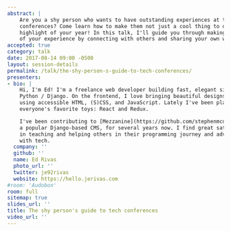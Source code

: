 ```yaml
---
abstract: |
    Are you a shy person who wants to have outstanding experiences at tech
    conferences? Come learn how to make them not just a cool thing to do, but the
    highlight of your year! In this talk, I'll guide you through making the most
    of your experience by connecting with others and sharing your own work.
accepted: true
category: talk
date: 2017-08-14 09:00 -0500
layout: session-details
permalink: /talk/the-shy-person-s-guide-to-tech-conferences/
presenters:
- bio: |
    Hi, I'm Ed! I'm a freelance web developer building fast, elegant sites with
    Python / Django. On the frontend, I love bringing beautiful designs to life
    using accessible HTML, (S)CSS, and JavaScript. Lately I've been playing with
    everyone's favorite toys: React and Redux.

    I've been contributing to [Mezzanine](https://github.com/stephenmcd/mezzanine/),
    a popular Django-based CMS, for several years now. I find great satisfaction
    in teaching and helping others in their programming journey and adventures
    with tech.
  company: ''
  github: ''
  name: Ed Rivas
  photo_url: ''
  twitter: je92rivas
  website: https://hello.jerivas.com
#room: 'Audobon'
room: full
sitemap: true
slides_url: ''
title: The shy person's guide to tech conferences
video_url: ''
---
```


<!--
I used to think about tech conferences as a series of talks / panels / tutorials; but everything changed once I started looking beyond the tech and into the people behind it. Now conferences are not just a cool thing to do, but a highlight of my year!

In my talk I want to share some of the things I’ve learned during my short time as conference-goer and speaker. I want to encourage you to make the most out of your conference experiences by connecting with those around you, learning from them, and sharing some stuff of your own. Maybe I can even give you that final push to submit that talk idea you’ve been thinking about? Let’s find out!

## What’s the talk about?
It’s about lessons I’ve learned as a shy person going to tech conferences, and how changing the way I think about them has made them one of the highlights of my year. I want to challenge newcomers and seasoned attendees to make the most out of conferences by connecting with others and even give their own talk.

## Who is it for?
Yes, the title mentions shy people, but really this could be useful to anyone who just wants to have more meaningful conference experiences (shoutout to first-time attendees, people coming from abroad, non-native English speakers). Also if you’re on the fence about whether or not you should give a talk you should come.

## What will you learn from the talk?
Hopefully you’ll go from seeing conferences as a series of talks / panels / tutorials into thinking of them as great places to make friends, advance your career, and contribute to your tech community. You’ll also feel more equipped to navigate conferences and the rich social networks formed around them, and inspired to share your particular knowledge and insight in a talk.

## Why should you attend?
I’m no expert in sociology (or even conferences / events), but I will try to provide my unique perspective on this topic. For me it’s been an important life lesson with implications beyond tech events, and hopefully you’ll find something valuable and genuinely helpful in this talk.

## Outline
- Conferences: What are they really about?
    - Talks vs. Talking
    - The secret conference schedule
    - Build up your conference persona
- A speaker? Me?
    - Mythbusters: Speaker edition
    - What to say
    - How to say it
    - A word for conference organizers
-->
